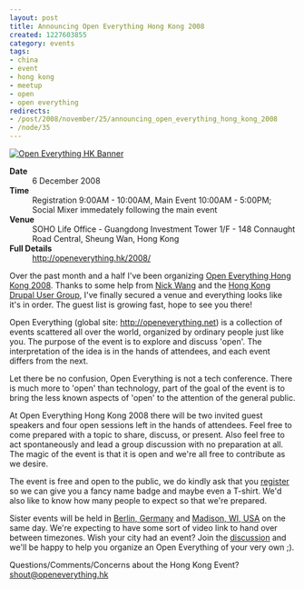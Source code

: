 ```yaml
--- 
layout: post
title: Announcing Open Everything Hong Kong 2008
created: 1227603855
category: events
tags:
- china
- event
- hong kong
- meetup
- open
- open everything
redirects:
- /post/2008/november/25/announcing_open_everything_hong_kong_2008
- /node/35
---
```

<a href="http://openeverything.hk/2008"><img alt="Open Everything HK Banner" src="http://gallery.johndbritton.com/d/78765-2/openeverythinghongkong2008.png" /></a>
<dl>
 <dt><strong>Date</strong></dt><dd>6 December 2008</dd>
 <dt><strong>Time</strong></dt><dd>Registration 9:00AM - 10:00AM, Main Event 10:00AM - 5:00PM; Social Mixer immedately following the main event</dd>
 <dt><strong>Venue</strong></dt><dd>SOHO Life Office - Guangdong Investment Tower 1/F - 148 Connaught Road Central, Sheung Wan, Hong Kong</dd>
 <dt><strong>Full Details</strong></dt><dd><a href="http://openeverything.hk/2008/">http://openeverything.hk/2008/</a></dd>
</dl>

Over the past month and a half I've been organizing <a href="http://openeverything.hk/2008">Open Everything Hong Kong 2008</a>. Thanks to some help from <a href="http://www.currystar.com">Nick Wang</a> and the <a href="http://groups.drupal.org/hongkong">Hong Kong Drupal User Group</a>, I've finally secured a venue and everything looks like it's in order. The guest list is growing fast, hope to see you there!

Open Everything (global site: http://openeverything.net) is a collection of events scattered all over the world, organized by ordinary people just like you. The purpose of the event is to explore and discuss 'open'. The interpretation of the idea is in the hands of attendees, and each event differs from the next.

Let there be no confusion, Open Everything is not a tech conference. There is much more to 'open' than technology, part of the goal of the event is to bring the less known aspects of 'open' to the attention of the general public.

At Open Everything Hong Kong 2008 there will be two invited guest speakers and four open sessions left in the hands of attendees. Feel free to come prepared with a topic to share, discuss, or present. Also feel free to act spontaneously and lead a group discussion with no preparation at all. The magic of the event is that it is open and we're all free to contribute as we desire.

The event is free and open to the public, we do kindly ask that you <a href="http://spreadsheets.google.com/viewform?key=pF3nGOxC38AHL77VKspOvDA&hl=en">register</a> so we can give you a fancy name badge and maybe even a T-shirt. We'd also like to know how many people to expect so that we're prepared.

Sister events will be held in <a href="http://openeverything.wik.is/Berlin">Berlin, Germany</a> and <a href="http://openeverything.wik.is/Madison,_WI">Madison, WI, USA</a> on the same day. We're expecting to have some sort of video link to hand over between timezones. Wish your city had an event? Join the <a href="http://groups.google.com/group/open-everything-discuss">discussion</a> and we'll be happy to help you organize an Open Everything of your very own ;).

Questions/Comments/Concerns about the Hong Kong Event? shout@openeverything.hk
